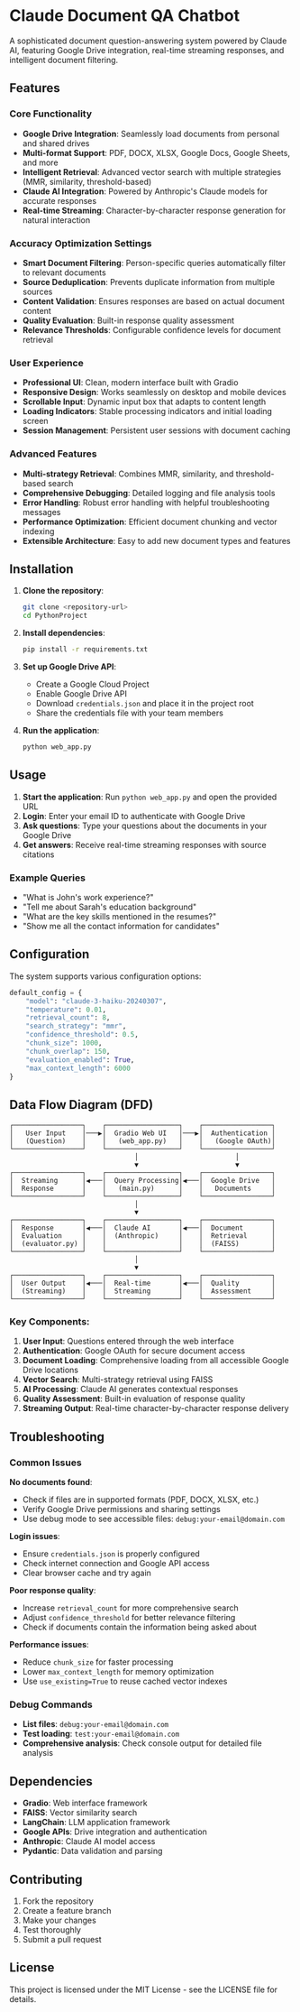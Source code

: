 # Claude Document QA Chatbot

A sophisticated document question-answering system powered by Claude AI, featuring Google Drive integration, real-time streaming responses, and intelligent document filtering.

## Features

### Core Functionality
- **Google Drive Integration**: Seamlessly load documents from personal and shared drives
- **Multi-format Support**: PDF, DOCX, XLSX, Google Docs, Google Sheets, and more
- **Intelligent Retrieval**: Advanced vector search with multiple strategies (MMR, similarity, threshold-based)
- **Claude AI Integration**: Powered by Anthropic's Claude models for accurate responses
- **Real-time Streaming**: Character-by-character response generation for natural interaction

### Accuracy Optimization Settings
- **Smart Document Filtering**: Person-specific queries automatically filter to relevant documents
- **Source Deduplication**: Prevents duplicate information from multiple sources
- **Content Validation**: Ensures responses are based on actual document content
- **Quality Evaluation**: Built-in response quality assessment
- **Relevance Thresholds**: Configurable confidence levels for document retrieval

### User Experience
- **Professional UI**: Clean, modern interface built with Gradio
- **Responsive Design**: Works seamlessly on desktop and mobile devices
- **Scrollable Input**: Dynamic input box that adapts to content length
- **Loading Indicators**: Stable processing indicators and initial loading screen
- **Session Management**: Persistent user sessions with document caching

### Advanced Features
- **Multi-strategy Retrieval**: Combines MMR, similarity, and threshold-based search
- **Comprehensive Debugging**: Detailed logging and file analysis tools
- **Error Handling**: Robust error handling with helpful troubleshooting messages
- **Performance Optimization**: Efficient document chunking and vector indexing
- **Extensible Architecture**: Easy to add new document types and features

## Installation

1. **Clone the repository**:
   ```bash
   git clone <repository-url>
   cd PythonProject
   ```

2. **Install dependencies**:
   ```bash
   pip install -r requirements.txt
   ```

3. **Set up Google Drive API**:
   - Create a Google Cloud Project
   - Enable Google Drive API
   - Download `credentials.json` and place it in the project root
   - Share the credentials file with your team members

4. **Run the application**:
   ```bash
   python web_app.py
   ```

## Usage

1. **Start the application**: Run `python web_app.py` and open the provided URL
2. **Login**: Enter your email ID to authenticate with Google Drive
3. **Ask questions**: Type your questions about the documents in your Google Drive
4. **Get answers**: Receive real-time streaming responses with source citations

### Example Queries
- "What is John's work experience?"
- "Tell me about Sarah's education background"
- "What are the key skills mentioned in the resumes?"
- "Show me all the contact information for candidates"

## Configuration

The system supports various configuration options:

```python
default_config = {
    "model": "claude-3-haiku-20240307",
    "temperature": 0.01,
    "retrieval_count": 8,
    "search_strategy": "mmr",
    "confidence_threshold": 0.5,
    "chunk_size": 1000,
    "chunk_overlap": 150,
    "evaluation_enabled": True,
    "max_context_length": 6000
}
```

## Data Flow Diagram (DFD)

```
┌─────────────────┐    ┌──────────────────┐    ┌─────────────────┐
│   User Input    │───▶│  Gradio Web UI   │───▶│  Authentication │
│   (Question)    │    │   (web_app.py)   │    │   (Google OAuth)│
└─────────────────┘    └──────────────────┘    └─────────────────┘
                               │                        │
                               ▼                        ▼
┌─────────────────┐    ┌──────────────────┐    ┌─────────────────┐
│  Streaming      │◀───│  Query Processing│◀───│  Google Drive   │
│  Response       │    │   (main.py)      │    │   Documents     │
└─────────────────┘    └──────────────────┘    └─────────────────┘
                               │
                               ▼
┌─────────────────┐    ┌──────────────────┐    ┌─────────────────┐
│  Response       │◀───│  Claude AI       │◀───│  Document       │
│  Evaluation     │    │  (Anthropic)     │    │  Retrieval      │
│  (evaluator.py) │    │                  │    │  (FAISS)        │
└─────────────────┘    └──────────────────┘    └─────────────────┘
                               │
                               ▼
┌─────────────────┐    ┌──────────────────┐    ┌─────────────────┐
│  User Output    │◀───│  Real-time       │◀───│  Quality        │
│  (Streaming)    │    │  Streaming       │    │  Assessment     │
└─────────────────┘    └──────────────────┘    └─────────────────┘
```

### Key Components:
1. **User Input**: Questions entered through the web interface
2. **Authentication**: Google OAuth for secure document access
3. **Document Loading**: Comprehensive loading from all accessible Google Drive locations
4. **Vector Search**: Multi-strategy retrieval using FAISS
5. **AI Processing**: Claude AI generates contextual responses
6. **Quality Assessment**: Built-in evaluation of response quality
7. **Streaming Output**: Real-time character-by-character response delivery

## Troubleshooting

### Common Issues

**No documents found**:
- Check if files are in supported formats (PDF, DOCX, XLSX, etc.)
- Verify Google Drive permissions and sharing settings
- Use debug mode to see accessible files: `debug:your-email@domain.com`

**Login issues**:
- Ensure `credentials.json` is properly configured
- Check internet connection and Google API access
- Clear browser cache and try again

**Poor response quality**:
- Increase `retrieval_count` for more comprehensive search
- Adjust `confidence_threshold` for better relevance filtering
- Check if documents contain the information being asked about

**Performance issues**:
- Reduce `chunk_size` for faster processing
- Lower `max_context_length` for memory optimization
- Use `use_existing=True` to reuse cached vector indexes

### Debug Commands

- **List files**: `debug:your-email@domain.com`
- **Test loading**: `test:your-email@domain.com`
- **Comprehensive analysis**: Check console output for detailed file analysis

## Dependencies

- **Gradio**: Web interface framework
- **FAISS**: Vector similarity search
- **LangChain**: LLM application framework
- **Google APIs**: Drive integration and authentication
- **Anthropic**: Claude AI model access
- **Pydantic**: Data validation and parsing

## Contributing

1. Fork the repository
2. Create a feature branch
3. Make your changes
4. Test thoroughly
5. Submit a pull request

## License

This project is licensed under the MIT License - see the LICENSE file for details.